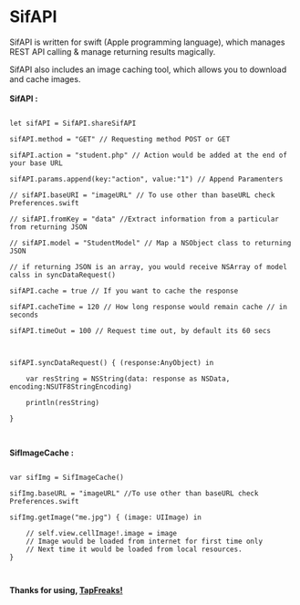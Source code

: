 SifAPI
======

SifAPI is written for swift (Apple programming language), which manages REST API calling &amp; manage returning results magically.

SifAPI also includes an image caching tool, which allows you to download and cache images.
<br /><br />
<B>SifAPI :</B><br />
<pre>
<code>
let sifAPI = SifAPI.shareSifAPI<br />
sifAPI.method = "GET" // Requesting method POST or GET<br />
sifAPI.action = "student.php" // Action would be added at the end of your base URL<br />
sifAPI.params.append(key:"action", value:"1") // Append Paramenters<br />
// sifAPI.baseURI = "imageURL" // To use other than baseURL check Preferences.swift<br />
// sifAPI.fromKey = "data" //Extract information from a particular from returning JSON<br />
// sifAPI.model = "StudentModel" // Map a NSObject class to returning JSON<br />
// if returning JSON is an array, you would receive NSArray of model calss in syncDataRequest()<br />
sifAPI.cache = true // If you want to cache the response<br />
sifAPI.cacheTime = 120 // How long response would remain cache // in seconds<br />
sifAPI.timeOut = 100 // Request time out, by default its 60 secs<br />
<br />
sifAPI.syncDataRequest() { (response:AnyObject) in<br />
    var resString = NSString(data: response as NSData, encoding:NSUTF8StringEncoding)<br />
    println(resString)<br />
}<br />
</code>
</pre>
<B>SifImageCache :</B>
<pre>
<code>
var sifImg = SifImageCache()<br />
sifImg.baseURL = "imageURL" //To use other than baseURL check Preferences.swift<br />
sifImg.getImage("me.jpg") { (image: UIImage) in<br />
    // self.view.cellImage!.image = image 
    // Image would be loaded from internet for first time only 
    // Next time it would be loaded from local resources.
}
</pre>
</code>
<b>Thanks for using, <a href="http://www.tapfreaks.net/">TapFreaks!</a></b>
